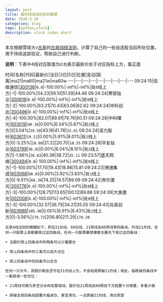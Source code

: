 ```yaml
---
layout: post
title: 股价四线法则实时数据
date: 2020-5-10
categories: blog
tags: [python,stock]
description: stock index alert
---
```



本文根据雪球大v[古泉](https://xueqiu.com/u/7148646888)的[古泉四线法则](https://xueqiu.com/7148646888/130498192)，计算了自己的一些自选股当前所处位置，用于持续追踪验证，帮助自己进行判断。

**说明**：下表中4线对应取值为`红色`表示最新价处于对应指标上方，属正面

时间|名称|代码|最新价|当日|3日|5日|位置|变动|距离|ma21|ma60|ma21w|ma60w
---|---|---|---|---|---|---|---|---
09:24:15|信维通信|[300136](https://xueqiu.com/S/SZ300136)|`0.0`|-100.00%|-inf%|-inf%|处`0`线上方|-1|-100.00%|54.23|56.10|51.59|44.46
09:24:24|寒锐钴业|[300618](https://xueqiu.com/S/SZ300618)|`0.0`|-100.00%|-inf%|-inf%|处`0`线上方|-2|-100.00%|63.21|70.43|63.06|62.62
09:24:24|中科创达|[300496](https://xueqiu.com/S/SZ300496)|`0.0`|-100.00%|-inf%|-inf%|处`0`线上方|-4|-100.00%|82.07|89.91|79.76|60.51
09:24:28|中科曙光|[603019](https://xueqiu.com/S/SH603019)|`40.36`|0.00%|6.54%|5.67%|处`2`线上方|0|3.04%|`39.58`|43.18|41.76|`33.61`
09:24:24|诺力股份|[603611](https://xueqiu.com/S/SH603611)|`19.11`|0.00%|5.91%|8.01%|处`2`线上方|0|-3.25%|`18.80`|21.22|20.70|`18.55`
09:24:28|华友钴业|[603799](https://xueqiu.com/S/SH603799)|`36.92`|0.00%|6.04%|8.10%|处`2`线上方|1|-1.96%|`36.83`|40.39|38.72|`35.11`
09:23:57|盛天网络|[300494](https://xueqiu.com/S/SZ300494)|`0.0`|-100.00%|-inf%|-inf%|处`0`线上方|-1|-100.00%|17.70|19.43|18.88|15.81
09:24:23|博通集成|[603068](https://xueqiu.com/S/SH603068)|`68.65`|0.00%|3.92%|3.83%|处`1`线上方|0|-9.51%|`68.39`|74.25|74.57|89.09
09:24:42|帝尔激光|[300776](https://xueqiu.com/S/SZ300776)|`0.0`|-100.00%|-inf%|-inf%|处`0`线上方|-3|-100.00%|128.75|113.65|100.12|89.88
09:24:39|大族激光|[002008](https://xueqiu.com/S/SZ002008)|`0.0`|-100.00%|-inf%|-inf%|处`0`线上方|-3|-100.00%|32.57|36.79|34.21|35.05
09:24:43|兆易创新|[603986](https://xueqiu.com/S/SH603986)|`185.96`|0.00%|6.91%|6.43%|处`2`线上方|0|-3.56%|`179.72`|206.80|211.29|`178.20`

```
古泉4线法则的精髓如下。抓住21日线、60日线、21周线及60周线等四条线，外加21月线，任何一只股票上涨都要穿过这四条线，任何一只股票要想爆雷也要先下穿过这四条线：

+ 当股价爬上四条线中的两条可以少量建仓

+ 爬上四条线中的三条可以加大仓位

+ 爬上四条线中的四条可以全仓

任何一只大牛，其股价都会坚守在21月线上方，不会轻易跌破21月线；相反，每跌破四条线中一条就减一些仓位：

+ 21周线可做为多空分水岭及警戒线，股价在21周线及60周线下方就要十分慎重，多看少做

+ 跌破全部四条线就要大幅减仓，甚至清仓，一旦跌破21月线，清仓观望
```